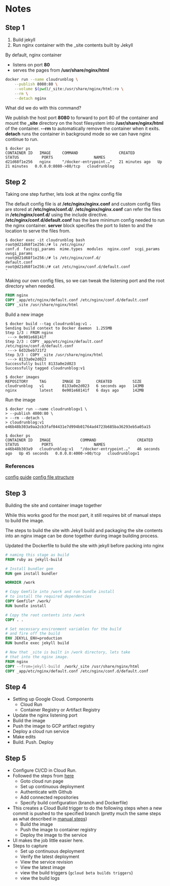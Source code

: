 # Notes

## Step 1

1. Build jekyll
2. Run nginx container with the _site contents built by Jekyll

By default, nginx container

- listens on port **80**
- serves the pages from **/usr/share/nginx/html**

```bash
docker run --name cloudrunblog \
    --publish 8080:80 \
    --volume $(pwd)/_site:/usr/share/nginx/html:ro \
    --rm \
    --detach nginx
```

What did we do with this command?

We publish the host port **8080** to forward to port 80 of the container and mount the **_site** directory on the host filesystem into **/usr/share/nginx/html** of the container. **--rm** to automatically remove the container when it exits. **detach** runs the container in background mode so we can have nginx continue to run. 

```text
$ docker ps
CONTAINER ID   IMAGE     COMMAND                  CREATED          STATUS          PORTS                  NAMES
d21d68f1e256   nginx     "/docker-entrypoint.…"   21 minutes ago   Up 21 minutes   0.0.0.0:8080->80/tcp   cloudrunblog
```

## Step 2

Taking one step further, lets look at the nginx config file 

The default config file is at **/etc/nginx/nginx.conf** and custom config files are stored at **/etc/nginx/conf.d/**. **/etc/nginx/nginx.conf** can refer the files in  **/etc/nginx/conf.d/** using the include directive. **/etc/nginx/conf.d/default.conf** has the bare minimum config needed to run the nginx container. **server** block specifies the port to listen to and the location to serve the files from.

```text
$ docker exec -it cloudrunblog bash
root@d21d68f1e256:/# ls /etc/nginx/
conf.d  fastcgi_params  mime.types  modules  nginx.conf  scgi_params  uwsgi_params
root@d21d68f1e256:/# ls /etc/nginx/conf.d/
default.conf
root@d21d68f1e256:/# cat /etc/nginx/conf.d/default.conf
˜
```

Making our own config files, so we can tweak the listening port and the root directory when needed.

```Dockerfile
FROM nginx
COPY _app/etc/nginx/default.conf /etc/nginx/conf.d/default.conf
COPY _site /usr/share/nginx/html
```

Build a new image

```text
$ docker build --tag cloudrunblog:v1 .
Sending build context to Docker daemon  1.255MB
Step 1/3 : FROM nginx
 ---> 0e901e68141f
Step 2/3 : COPY _app/etc/nginx/default.conf /etc/nginx/conf.d/default.conf
 ---> 6d32beb721f2
Step 3/3 : COPY _site /usr/share/nginx/html
 ---> 8133a0e2d023
Successfully built 8133a0e2d023
Successfully tagged cloudrunblog:v1

$ docker images
REPOSITORY     TAG       IMAGE ID       CREATED         SIZE
cloudrunblog   v1        8133a0e2d023   6 seconds ago   143MB
nginx          latest    0e901e68141f   6 days ago      142MB
```

Run the image 

```console
$ docker run --name cloudrunblogv1 \
> --publish 4000:80 \
> --rm --detach \
> cloudrunblog:v1
e46b48b303a9aa2cb3faf04431e7d994b01764ad4723b685ba36293eb5a05a15

$ docker ps
CONTAINER ID   IMAGE             COMMAND                  CREATED          STATUS          PORTS                  NAMES
e46b48b303a9   cloudrunblog:v1   "/docker-entrypoint.…"   46 seconds ago   Up 45 seconds   0.0.0.0:4000->80/tcp   cloudrunblogv1
```

### References

[config guide](http://nginx.org/en/docs/beginners_guide.html)
[config file structure](http://nginx.org/en/docs/beginners_guide.html#conf_structure)

## Step 3

Building the site and container image together

While this works good for the most part, it still requires bit of manual steps to build the image.

The steps to build the site with Jekyll build and packaging the site contents into an nginx image can be done together during image building process.

Updated the Dockerfile to build the site with jekyll before packing into nginx

```Dockerfile
# naming this stage as build
FROM ruby as jekyll-build

# Install bundler gem
RUN gem install bundler

WORKDIR /work

# Copy Gemfile into /work and run bundle install
# to install the required dependencies
COPY Gemfile* /work/
RUN bundle install

# Copy the root contents into /work
COPY . .

# Set necessary environment variables for the build
# and fire off the build
ENV JEKYLL_ENV=production
RUN bundle exec jekyll build

# Now that _site is built in /work directory, lets take
# that into the nginx image.
FROM nginx
COPY --from=jekyll-build  /work/_site /usr/share/nginx/html
COPY _app/etc/nginx/default.conf /etc/nginx/conf.d/default.conf
```

## Step 4

- Setting up Google Cloud. Components
    - Cloud Run
    - Container Registry or Artifact Registry
- Update the nginx listening port
- Build the image 
- Push the image to GCP artifact registry
- Deploy a cloud run service
- Make edits
- Build. Push. Deploy

## Step 5

- Configure CI/CD in Cloud Run.
- Followed the steps from [here](https://cloud.google.com/run/docs/continuous-deployment-with-cloud-build#existing-service)
    - Goto cloud run page
    - Set up continuous deployment
    - Authenticate with Github
    - Add connected repositories
    - Specify build configuration (branch and Dockerfile)
- This creates a Cloud Build trigger to do the following steps when a new commit is pushed to the specified branch (pretty much the same steps as what described in [manual steps](https://cloud.google.com/build/docs/deploying-builds/deploy-cloud-run))
    - Build the image
    - Push the image to container registry
    - Deploy the image to the service
- UI makes the job little easier here. 
- Steps to capture
    - Set up continuous deployment
    - Verify the latest deployment
    - View the service revision
    - View the latest image
    - view the build triggers (`gcloud beta builds triggers`)
    - view the build logs
